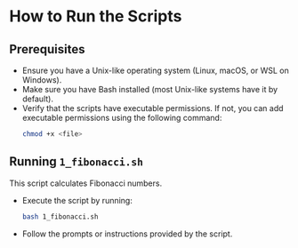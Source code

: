 # How to Run the Scripts

## Prerequisites
- Ensure you have a Unix-like operating system (Linux, macOS, or WSL on Windows).
- Make sure you have Bash installed (most Unix-like systems have it by default).
- Verify that the scripts have executable permissions. If not, you can add executable permissions using the following command:
    ```bash
    chmod +x <file>
    ```

## Running `1_fibonacci.sh`
This script calculates Fibonacci numbers.

- Execute the script by running:
     ```bash
     bash 1_fibonacci.sh
     ```
- Follow the prompts or instructions provided by the script.



